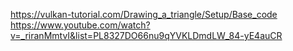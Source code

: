 https://vulkan-tutorial.com/Drawing_a_triangle/Setup/Base_code
https://www.youtube.com/watch?v=_riranMmtvI&list=PL8327DO66nu9qYVKLDmdLW_84-yE4auCR

